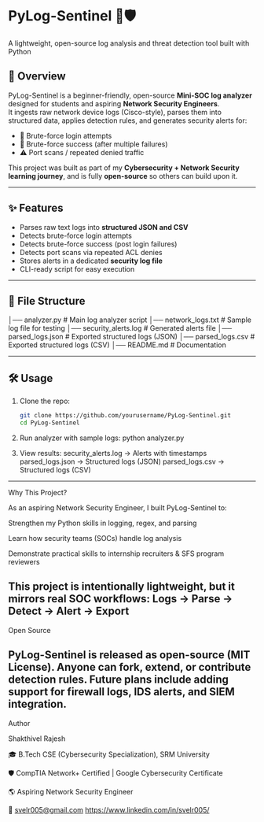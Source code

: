 # PyLog-Sentinel 🔎🛡️  
A lightweight, open-source log analysis and threat detection tool built with Python

## 🚀 Overview
PyLog-Sentinel is a beginner-friendly, open-source **Mini-SOC log analyzer** designed for students and aspiring **Network Security Engineers**.  
It ingests raw network device logs (Cisco-style), parses them into structured data, applies detection rules, and generates security alerts for:  

- 🚨 Brute-force login attempts  
- 🚨 Brute-force success (after multiple failures)  
- ⚠️ Port scans / repeated denied traffic  

This project was built as part of my **Cybersecurity + Network Security learning journey**, and is fully **open-source** so others can build upon it.  

---

## ✨ Features
- Parses raw text logs into **structured JSON and CSV**  
- Detects brute-force login attempts  
- Detects brute-force success (post login failures)  
- Detects port scans via repeated ACL denies  
- Stores alerts in a dedicated **security log file**  
- CLI-ready script for easy execution  

---

## 📂 File Structure
│── analyzer.py # Main log analyzer script
│── network_logs.txt # Sample log file for testing
│── security_alerts.log # Generated alerts file
│── parsed_logs.json # Exported structured logs (JSON)
│── parsed_logs.csv # Exported structured logs (CSV)
│── README.md # Documentation

---

## 🛠️ Usage
1. Clone the repo:
   ```bash
   git clone https://github.com/yourusername/PyLog-Sentinel.git
   cd PyLog-Sentinel

2. Run analyzer with sample logs:
   python analyzer.py

3. View results:
security_alerts.log → Alerts with timestamps
parsed_logs.json → Structured logs (JSON)
parsed_logs.csv → Structured logs (CSV)

-------------------
Why This Project?

As an aspiring Network Security Engineer, I built PyLog-Sentinel to:

Strengthen my Python skills in logging, regex, and parsing

Learn how security teams (SOCs) handle log analysis

Demonstrate practical skills to internship recruiters & SFS program reviewers

This project is intentionally lightweight, but it mirrors real SOC workflows:
Logs → Parse → Detect → Alert → Export
-----------------------------
Open Source

PyLog-Sentinel is released as open-source (MIT License).
Anyone can fork, extend, or contribute detection rules.
Future plans include adding support for firewall logs, IDS alerts, and SIEM integration.
---------------------
Author

Shakthivel Rajesh

🎓 B.Tech CSE (Cybersecurity Specialization), SRM University

🛡️ CompTIA Network+ Certified | Google Cybersecurity Certificate

🌎 Aspiring Network Security Engineer 

📧 svelr005@gmail.com
https://www.linkedin.com/in/svelr005/
